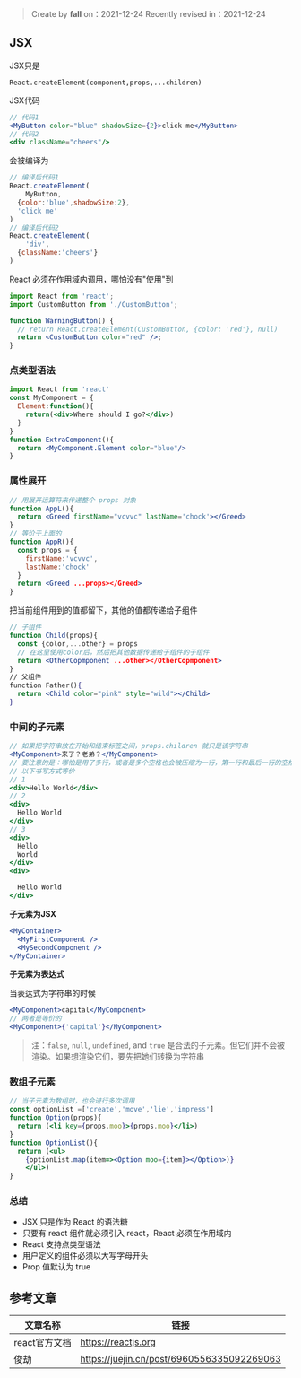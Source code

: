 > Create by **fall** on：2021-12-24
> Recently revised in：2021-12-24

## JSX

JSX只是 

`React.createElement(component,props,...children)`

JSX代码

```jsx
// 代码1
<MyButton color="blue" shadowSize={2}>click me</MyButton>
// 代码2
<div className="cheers"/>
```

会被编译为

```js
// 编译后代码1
React.createElement(
	MyButton,
  {color:'blue',shadowSize:2},
  'click me'
)
// 编译后代码2
React.createElement(
	'div',
  {className:'cheers'}
)
```

React 必须在作用域内调用，哪怕没有"使用"到

```jsx
import React from 'react';
import CustomButton from './CustomButton';

function WarningButton() {
  // return React.createElement(CustomButton, {color: 'red'}, null)
  return <CustomButton color="red" />;
}
```

### 点类型语法

```jsx
import React from 'react'
const MyComponent = {
  Element:function(){
    return(<div>Where should I go?</div>)
  }
}
function ExtraComponent(){
  return <MyComponent.Element color="blue"/>
}
```

### 属性展开

```jsx
// 用展开运算符来传递整个 props 对象
function AppL(){
  return <Greed firstName="vcvvc" lastName='chock'></Greed>
}
// 等价于上面的
function AppR(){
  const props = {
    firstName:'vcvvc',
    lastName:'chock'
  }
  return <Greed ...props></Greed>
}
```

把当前组件用到的值都留下，其他的值都传递给子组件

```jsx
// 子组件
function Child(props){
  const {color,...other} = props
  // 在这里使用color后，然后把其他数据传递给子组件的子组件
  return <OtherCopmponent ...other></OtherCopmponent>
}
// 父组件
function Father(){
  return <Child color="pink" style="wild"></Child>
}
```

### 中间的子元素

```jsx
// 如果把字符串放在开始和结束标签之间，props.children 就只是该字符串
<MyComponent>来了？老弟？</MyComponent>
// 要注意的是：哪怕是用了多行，或者是多个空格也会被压缩为一行，第一行和最后一行的空格会被忽略
// 以下书写方式等价
// 1
<div>Hello World</div>
// 2
<div>
  Hello World
</div>
// 3
<div>
  Hello
  World
</div>
<div>

  Hello World
</div>
```

**子元素为JSX**

```jsx
<MyContainer>
  <MyFirstComponent />
  <MySecondComponent />
</MyContainer>
```

**子元素为表达式**

当表达式为字符串的时候

```jsx
<MyComponent>capital</MyComponent>
// 两者是等价的
<MyComponent>{'capital'}</MyComponent>
```

> 注：`false`, `null`, `undefined`, and `true` 是合法的子元素。但它们并不会被渲染。如果想渲染它们，要先把她们转换为字符串

### 数组子元素

```jsx
// 当子元素为数组时，也会进行多次调用
const optionList =['create','move','lie','impress']
function Option(props){
  return (<li key={props.moo}>{props.moo}</li>)
}
function OptionList(){
  return (<ul>
    {optionList.map(item=><Option moo={item}></Option>)}
    </ul>)
}
```

### 总结

- JSX 只是作为 React 的语法糖
- 只要有 react 组件就必须引入 react，React 必须在作用域内
- React 支持点类型语法
- 用户定义的组件必须以大写字母开头
- Prop 值默认为 true

## 参考文章

| 文章名称      | 链接                                       |
| ------------- | ------------------------------------------ |
| react官方文档 | https://reactjs.org                        |
| 俊劫          | https://juejin.cn/post/6960556335092269063 |

